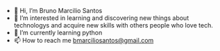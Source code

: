 - 👋 Hi, I’m Bruno Marcilio Santos 
- 👀 I’m interested in learning and discovering new things about technologys and acquire new skills with others people who love tech.
- 🌱 I’m currently learning python
- 📫 How to reach me bmarciliosantos@gmail.com

<!---
BrunoMSan/BrunoMSan is a ✨ special ✨ repository because its `README.md` (this file) appears on your GitHub profile.
You can click the Preview link to take a look at your changes.
--->
